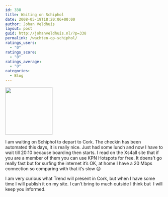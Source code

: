 ```yaml
---
id: 338
title: Waiting on Schiphol
date: 2008-05-19T18:20:06+00:00
author: Johan Veldhuis
layout: post
guid: http://johanveldhuis.nl/?p=338
permalink: /wachten-op-schiphol/
ratings_users:
  - "0"
ratings_score:
  - "0"
ratings_average:
  - "0"
categories:
  - Blog
---
```

[<img class="alignnone size-thumbnail wp-image-339" title="KPN Hotspots logo" src="https://i0.wp.com/johanveldhuis.nl/wp-content/uploads/2008/05/824580_610_image007-150x150.jpg?resize=150%2C150" alt="" width="150" height="150" srcset="https://i2.wp.com/johanveldhuis.nl/wp-content/uploads/2008/05/824580_610_image007.jpg?resize=150%2C150&ssl=1 150w, https://i2.wp.com/johanveldhuis.nl/wp-content/uploads/2008/05/824580_610_image007.jpg?resize=300%2C298&ssl=1 300w, https://i2.wp.com/johanveldhuis.nl/wp-content/uploads/2008/05/824580_610_image007.jpg?w=350&ssl=1 350w" sizes="(max-width: 150px) 100vw, 150px" data-recalc-dims="1" />](https://i2.wp.com/johanveldhuis.nl/wp-content/uploads/2008/05/824580_610_image007.jpg)

I am waiting on Schiphol to depart to Cork. The checkin has been automated this days, it is really nice. Just had some lunch and now I have to wait till 20:10 because boarding then starts. I read on the Xs4all site that if you are a member of them you can use KPN Hotspots for free. It doens&#8217;t go really fast but for surfing the internet it&#8217;s OK, at home I have a 20 Mbps connection so comparing with that it&#8217;s slow 😉

I am very curious what Trend will present in Cork, but when I have some time I will publish it on my site. I can&#8217;t bring to much outside I think but  I will keep you informed.